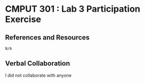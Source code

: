# CMPUT 301 : Lab 3 Participation Exercise

## References and Resources

`N/A`

## Verbal Collaboration

I did not collaborate with anyone
